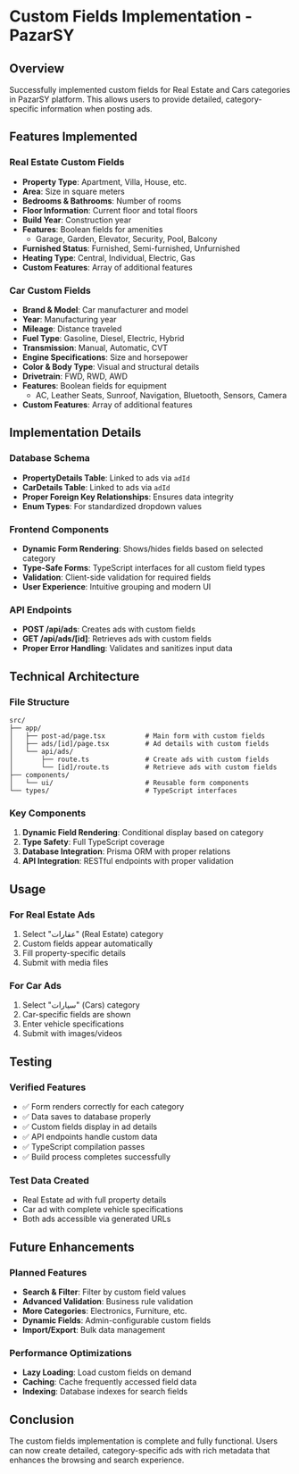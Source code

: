 # Custom Fields Implementation - PazarSY

## Overview
Successfully implemented custom fields for Real Estate and Cars categories in PazarSY platform. This allows users to provide detailed, category-specific information when posting ads.

## Features Implemented

### Real Estate Custom Fields
- **Property Type**: Apartment, Villa, House, etc.
- **Area**: Size in square meters
- **Bedrooms & Bathrooms**: Number of rooms
- **Floor Information**: Current floor and total floors
- **Build Year**: Construction year
- **Features**: Boolean fields for amenities
  - Garage, Garden, Elevator, Security, Pool, Balcony
- **Furnished Status**: Furnished, Semi-furnished, Unfurnished
- **Heating Type**: Central, Individual, Electric, Gas
- **Custom Features**: Array of additional features

### Car Custom Fields
- **Brand & Model**: Car manufacturer and model
- **Year**: Manufacturing year
- **Mileage**: Distance traveled
- **Fuel Type**: Gasoline, Diesel, Electric, Hybrid
- **Transmission**: Manual, Automatic, CVT
- **Engine Specifications**: Size and horsepower
- **Color & Body Type**: Visual and structural details
- **Drivetrain**: FWD, RWD, AWD
- **Features**: Boolean fields for equipment
  - AC, Leather Seats, Sunroof, Navigation, Bluetooth, Sensors, Camera
- **Custom Features**: Array of additional features

## Implementation Details

### Database Schema
- **PropertyDetails Table**: Linked to ads via `adId`
- **CarDetails Table**: Linked to ads via `adId`
- **Proper Foreign Key Relationships**: Ensures data integrity
- **Enum Types**: For standardized dropdown values

### Frontend Components
- **Dynamic Form Rendering**: Shows/hides fields based on selected category
- **Type-Safe Forms**: TypeScript interfaces for all custom field types
- **Validation**: Client-side validation for required fields
- **User Experience**: Intuitive grouping and modern UI

### API Endpoints
- **POST /api/ads**: Creates ads with custom fields
- **GET /api/ads/[id]**: Retrieves ads with custom fields
- **Proper Error Handling**: Validates and sanitizes input data

## Technical Architecture

### File Structure
```
src/
├── app/
│   ├── post-ad/page.tsx          # Main form with custom fields
│   ├── ads/[id]/page.tsx         # Ad details with custom fields
│   └── api/ads/
│       ├── route.ts              # Create ads with custom fields
│       └── [id]/route.ts         # Retrieve ads with custom fields
├── components/
│   └── ui/                       # Reusable form components
└── types/                        # TypeScript interfaces
```

### Key Components
1. **Dynamic Field Rendering**: Conditional display based on category
2. **Type Safety**: Full TypeScript coverage
3. **Database Integration**: Prisma ORM with proper relations
4. **API Integration**: RESTful endpoints with proper validation

## Usage

### For Real Estate Ads
1. Select "عقارات" (Real Estate) category
2. Custom fields appear automatically
3. Fill property-specific details
4. Submit with media files

### For Car Ads
1. Select "سيارات" (Cars) category
2. Car-specific fields are shown
3. Enter vehicle specifications
4. Submit with images/videos

## Testing

### Verified Features
- ✅ Form renders correctly for each category
- ✅ Data saves to database properly
- ✅ Custom fields display in ad details
- ✅ API endpoints handle custom data
- ✅ TypeScript compilation passes
- ✅ Build process completes successfully

### Test Data Created
- Real Estate ad with full property details
- Car ad with complete vehicle specifications
- Both ads accessible via generated URLs

## Future Enhancements

### Planned Features
- **Search & Filter**: Filter by custom field values
- **Advanced Validation**: Business rule validation
- **More Categories**: Electronics, Furniture, etc.
- **Dynamic Fields**: Admin-configurable custom fields
- **Import/Export**: Bulk data management

### Performance Optimizations
- **Lazy Loading**: Load custom fields on demand
- **Caching**: Cache frequently accessed field data
- **Indexing**: Database indexes for search fields

## Conclusion

The custom fields implementation is complete and fully functional. Users can now create detailed, category-specific ads with rich metadata that enhances the browsing and search experience.

